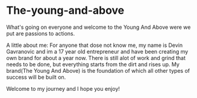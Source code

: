 # The-young-and-above

What's going on everyone and welcome to the Young And Above were we put are passions to actions.

A little about me: For anyone that dose not know me, my name is Devin Gavranovic and im a 17 year old entrepreneur and have been creating my own brand for about a year now. There is still alot of work and grind that needs to be done, but everything starts from the dirt and rises up. My brand(The Young And Above) is the foundation of which all other types of success will be built on.

Welcome to my journey and I hope you enjoy!
